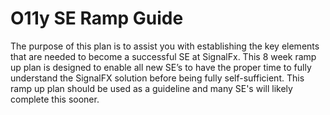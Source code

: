 # O11y SE Ramp Guide
The purpose of this plan is to assist you with establishing the key elements that are needed to become a successful SE at SignalFx.  This 8 week ramp up plan is designed to enable all new SE’s to have the proper time to fully understand the SignalFX solution before being fully self-sufficient.  This ramp up plan should be used as a guideline and many SE's will likely complete this sooner.
